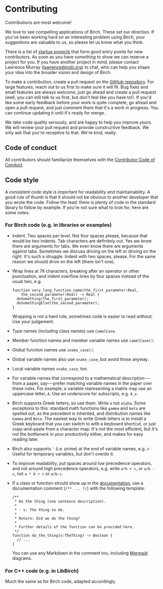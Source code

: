 # Contributing

Contributions are most welcome!

We love to see compelling applications of Birch. These set our direction. If you've been working hard on an interesting problem using Birch, your suggestions are valuable to us, so please let us know what you think.

There is a list of [startup projects](https://github.com/lawmurray/Birch/labels/startup%20project) that form good entry points for new contributors. As soon as you have *something* to show we can reserve a project for you. If you have another project in mind, please contact Lawrence Murray (lawrence@indii.org) to chat, who can help you shape your idea into the broader vision and design of Birch.

To make a contribution, create a pull request on the [GitHub repository](https://github.com/lawmurray/Birch). For large features, reach out to us first to make sure it will fit. Bug fixes and small features are always welcome, just go ahead and create a pull request (well, you can still talk to us first, but don't feel like you have to!). If you'd like some early feedback before your work is quite complete, go ahead and open a pull request, and just comment there that it's a work in progress. You can continue updating it until it's ready for merge.

We take code quality seriously, and are happy to help you improve yours. We will review your pull request and provide constructive feedback. We only ask that you're receptive to that. We're kind, really.

## Code of conduct

All contributors should familiarize themselves with the [Contributor Code of Conduct](CODE_OF_CONDUCT.md).

## Code style

A consistent code style is important for readability and maintainability. A good rule of thumb is that it should not be obvious to another developer that you wrote the code. Follow the lead: there is plenty of code in the standard library to follow by example. If you're not sure what to look for, here are some notes.

### For Birch code (e.g. in libraries or examples)

* Indent. Two spaces per level. Not four spaces please, because that would be two indents. Tab characters are definitely out. Yes we know there are arguments for tabs. We even know there are arguments against tabs. Sometimes we discuss driving on the left or driving on the right. It's such a struggle. Indent with two spaces, please. For the same reason we should drive on the left (there isn't one).

* Wrap lines at 78 characters, breaking after an operator or other punctuation, and indent overflow lines by four spaces instead of the usual two, e.g.

  ```
  function very_long_function_name(the_first_parameter:Real,
      the_second_parameter:Real) -> Real {
    doSomething(the_first_parameter);
    doSomethingElse(the_second_parameter);
  }
  ```

  Wrapping is not a hard rule, sometimes code is easier to read without. Use your judgement.

* Type names (including class names) use `CamelCase`.

* Member function names and member variable names use `camelCase()`.

* Global function names use `snake_case()`.

* Global variable names also use `snake_case`, but avoid those anyway.

* Local variable names `snake_case`, too.

* For variable names that correspond to a mathematical description---from a paper, say---prefer matching variable names in the paper over these rules. For example, a variable representing a matrix may use an uppercase letter, `A`. Use an underscore for subscripts, e.g. `A_x`.

* Birch supports Greek letters, so use them. Write `α` not `alpha`. Some exceptions to this: standard math functions like `gamma` and `beta` are spelled out, as the precedent is inherited, and distribution names like `Gamma` and `Beta`. The easiest way to write Greek letters is to install a Greek keyboard that you can switch to with a keyboard shortcut, or just copy-and-paste from a character map. It's not the most efficient, but it's not the bottleneck in your productivity either, and makes for easy reading later.

* Birch also supports `'`  (i.e. prime) at the end of variable names, e.g. `x'`. Useful for temporary variables, but don't overdo it.

* To improve readability, put spaces around low precedence operators, and not around high precedence operators, e.g. write `a*b + c`, or `a/b - c`, not `a * b + c` or `a/b-c`.

* If a class or function should show up in the [documentation](https://docs.birch.sh), use a documentation comment (`/** ... */`) with the following template:

  ```
  /**
   * Do the thing (one sentence description).
   *
   * - x: The thing to do.
   *
   * Return: Did we do the thing?
   *
   * Further details of the function can be provided here.
   */
  function do_the_thing(x:TheThing) -> Boolean {
    // ...
  }
  ```

  You can use any Markdown in the comment too, including [Mermaid](https://mermaid-js.github.io) diagrams.

### For C++ code (e.g. in LibBirch)

Much the same as for Birch code, adapted accordingly.

